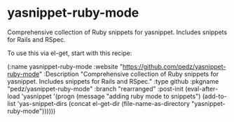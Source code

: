 yasnippet-ruby-mode
===================

Comprehensive collection of Ruby snippets for yasnippet. Includes snippets for Rails and RSpec.

To use this via el-get, start with this recipe:

(:name yasnippet-ruby-mode
       :website "https://github.com/pedz/yasnippet-ruby-mode"
       :Description "Comprehensive collection of Ruby snippets for yasnippet. Includes snippets for Rails and RSpec."
       :type github
       :pkgname "pedz/yasnippet-ruby-mode"
       :branch "rearranged"
       :post-init (eval-after-load 'yasnippet
		    '(progn
		       (message "adding ruby mode to snippets")
		       (add-to-list 'yas-snippet-dirs
				    (concat el-get-dir (file-name-as-directory "yasnippet-ruby-mode"))))))
